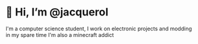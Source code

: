 # 👋 Hi, I’m @jacquerol
I'm a computer science student, I work on electronic projects and modding in my spare time
I'm also a minecraft addict
<!---
jacquerol/jacquerol is a ✨ special ✨ repository because its `README.md` (this file) appears on your GitHub profile.
You can click the Preview link to take a look at your changes.
--->
